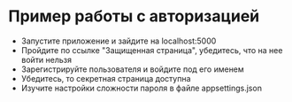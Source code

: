 Пример работы с авторизацией
==============================

- Запустите приложение и зайдите на localhost:5000
- Пройдите по ссылке "Защищенная страница", убедитесь, что на нее войти нельзя
- Зарегистрируйте пользователя и войдите под его именем
- Убедитесь, то секретная страница доступна
- Изучите настройки сложности пароля в файле appsettings.json